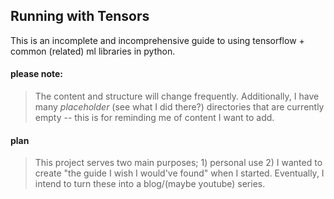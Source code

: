 ## Running with Tensors

This is an incomplete and incomprehensive guide to using tensorflow + common (related) ml libraries in python.


#### please note:
> The content and structure will change frequently. Additionally, I have many _placeholder_ (see what I did there?) directories that are currently empty -- this is for reminding me of content I want to add.

#### plan
> This project serves two main purposes; 1) personal use 2) I wanted to create "the guide I wish I would've found" when I started. Eventually, I intend to turn these into a blog/(maybe youtube) series.